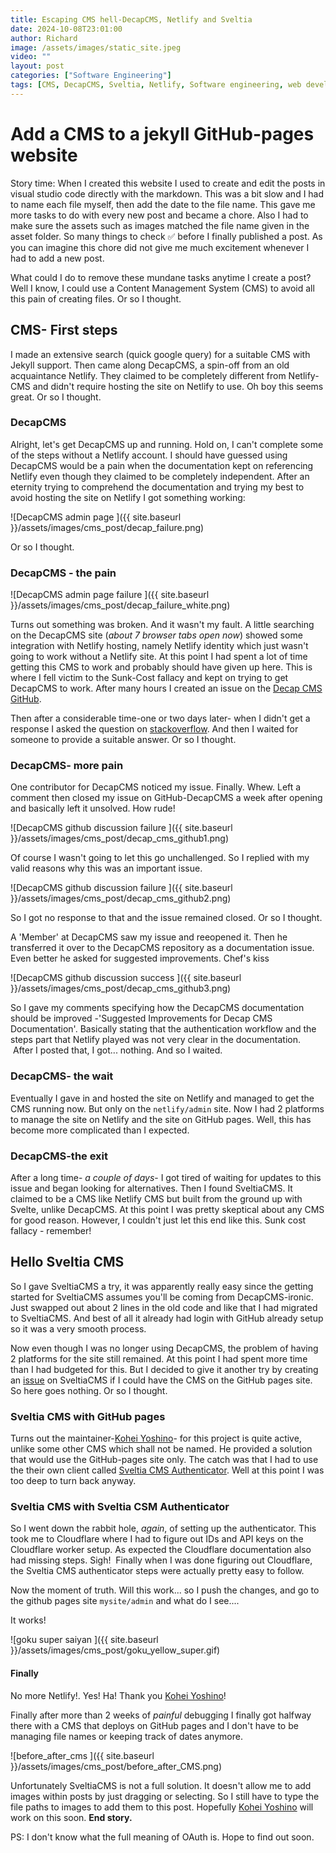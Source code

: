 ```yaml
---
title: Escaping CMS hell-DecapCMS, Netlify and Sveltia
date: 2024-10-08T23:01:00
author: Richard
image: /assets/images/static_site.jpeg
video: ""
layout: post
categories: ["Software Engineering"]
tags: [CMS, DecapCMS, Sveltia, Netlify, Software engineering, web development]
---
```

# Add a CMS to a jekyll GitHub-pages website
Story time: When I created this website I used to create and edit the posts in visual studio code directly with the markdown. This was a bit slow and I had to name each file myself, then add the date to the file name. This gave me more tasks to do with every new post and became a chore. Also I had to make sure the assets such as images matched the file name given in the asset folder. So many things to check ✅ before I finally published a post. As you can imagine this chore did not give me much excitement whenever I had to add a new post.

What could I do to remove these mundane tasks anytime I create a post? Well I know, I could use a Content Management System (CMS) to avoid all this pain of creating files. Or so I thought.

## CMS- First steps

I made an extensive search (quick google query) for a suitable CMS with Jekyll support. Then came along DecapCMS, a spin-off from an old acquaintance Netlify. They claimed to be completely different from Netlify-CMS and didn't require hosting the site on Netlify to use. Oh boy this seems great. Or so I thought.

### DecapCMS

Alright, let's get DecapCMS up and running. Hold on, I can't complete some of the steps without a Netlify account. I should have guessed using DecapCMS would be a pain when the documentation kept on referencing Netlify even though they claimed to be completely independent. After an eternity trying to comprehend the documentation and trying my best to avoid hosting the site on Netlify I got something working:

![DecapCMS admin page ]({{ site.baseurl }}/assets/images/cms_post/decap_failure.png)

Or so I thought.

### DecapCMS - the pain 

![DecapCMS admin page failure ]({{ site.baseurl }}/assets/images/cms_post/decap_failure_white.png)

Turns out something was broken. And it wasn't my fault. A little searching on the DecapCMS site (*about 7 browser tabs open now*) showed some integration with Netlify hosting, namely Netlify identity which just wasn't going to work without a Netlify site. At this point I had spent a lot of time getting this CMS to work and probably should have given up here. This is where I fell victim to the Sunk-Cost fallacy and kept on trying to get DecapCMS to work. After many hours I created an issue on the [Decap CMS GitHub](https://github.com/decaporg/decap-cms/issues/7280).

Then after a considerable time-one or two days later- when I didn't get a response I asked the question on [stackoverflow](https://stackoverflow.com/questions/79009410/can-i-use-decap-cms-on-github-pages-without-hosting-the-site-on-netlify). And then I waited for someone to provide a suitable answer. Or so I thought.

### DecapCMS- more pain

One contributor for DecapCMS noticed my issue. Finally. Whew. Left a comment then closed my issue on GitHub-DecapCMS a week after opening and basically left it unsolved. How rude!

![DecapCMS github discussion failure ]({{ site.baseurl }}/assets/images/cms_post/decap_cms_github1.png)

Of course I wasn't going to let this go unchallenged. So I replied with my valid reasons why this was an important issue.

![DecapCMS github discussion failure ]({{ site.baseurl }}/assets/images/cms_post/decap_cms_github2.png)

So I got no response to that and the issue remained closed. Or so I thought.

A 'Member' at DecapCMS saw my issue and reeopened it. Then he transferred it over to the DecapCMS repository as a documentation issue. Even better he asked for suggested improvements. Chef's kiss

![DecapCMS github discussion success ]({{ site.baseurl }}/assets/images/cms_post/decap_cms_github3.png)

So I gave my comments specifying how the DecapCMS documentation should be improved -'Suggested Improvements for Decap CMS Documentation'. Basically stating that the authentication workflow and the steps part that Netlify played was not very clear in the documentation.  After I posted that, I got... nothing. And so I waited. 

### DecapCMS- the wait

Eventually I gave in and hosted the site on Netlify and managed to get the CMS running now. But only on the `netlify/admin` site. Now I had 2 platforms to manage the site on Netlify and the site on GitHub pages. Well, this has become more complicated than I expected.

### DecapCMS-the exit

After a long time- *a couple of days*- I got tired of waiting for updates to this issue and began looking for alternatives. Then I found SveltiaCMS. It claimed to be a CMS like Netlify CMS but built from the ground up with Svelte, unlike DecapCMS. At this point I was pretty skeptical about any CMS for good reason. However, I couldn't just let this end like this. Sunk cost fallacy - remember!

## Hello Sveltia CMS

So I gave SveltiaCMS a try, it was apparently really easy since the getting started for SveltiaCMS assumes you'll be coming from DecapCMS-ironic. Just swapped out about 2 lines in the old code and like that I had migrated to SveltiaCMS. And best of all it already had login with GitHub already setup so it was a very smooth process.

Now even though I was no longer using DecapCMS, the problem of having 2 platforms for the site still remained. At this point I had spent more time than I had budgeted for this. But I decided to give it another try by creating an [issue](https://github.com/sveltia/sveltia-cms/issues/217#event-14547928697) on SveltiaCMS if I could have the CMS on the GitHub pages site. So here goes nothing. Or so I thought. 

### Sveltia CMS with GitHub pages

Turns out the maintainer-[Kohei Yoshino](https://github.com/kyoshino)- for this project is quite active, unlike some other CMS which shall not be named. He provided a solution that would use the GitHub-pages site only. The catch was that I had to use the their own client called [Sveltia CMS Authenticator](https://github.com/sveltia/sveltia-cms-auth). Well at this point I was too deep to turn back anyway. 

### Sveltia CMS with Sveltia CSM Authenticator

So I went down the rabbit hole, *again*, of setting up the authenticator. This took me to Cloudflare where I had to figure out IDs and API keys on the Cloudflare worker setup. As expected the Cloudflare documentation also had missing steps. Sigh!  Finally when I was done figuring out Cloudflare, the Sveltia CMS authenticator steps were actually pretty easy to follow.

Now the moment of truth. Will this work... so I push the changes, and go to the github pages site `mysite/admin` and what do I see....

It works! 

![goku super saiyan ]({{ site.baseurl }}/assets/images/cms_post/goku_yellow_super.gif)

#### Finally

No more Netlify!. Yes! Ha! Thank you [Kohei Yoshino](https://github.com/kyoshino)!

Finally after more than 2 weeks of *painful* debugging I finally got halfway there with a CMS that deploys on GitHub pages and I don't have to be managing file names or keeping track of dates anymore.

![before_after_cms ]({{ site.baseurl }}/assets/images/cms_post/before_after_CMS.png)

Unfortunately SveltiaCMS is not a full solution. It doesn't allow me to add images within posts by just dragging or selecting. So I still have to type the file paths to images to add them to this post. Hopefully [Kohei Yoshino](https://github.com/kyoshino) will work on this soon. **End story.**

PS: I don't know what the full meaning of OAuth is. Hope to find out soon.
